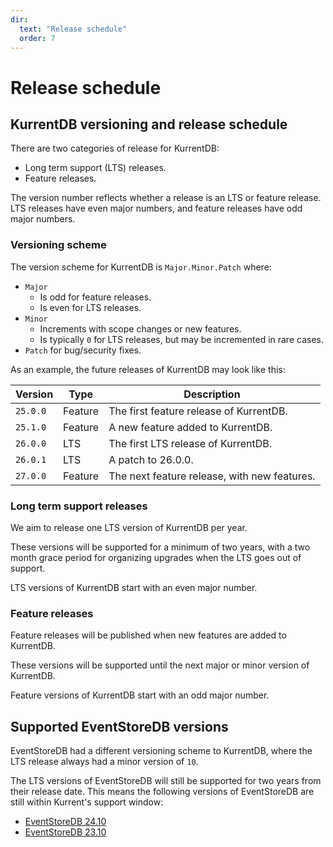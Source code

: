 ```yaml
---
dir:
  text: "Release schedule"
  order: 7
---
```


# Release schedule

## KurrentDB versioning and release schedule

There are two categories of release for KurrentDB:
* Long term support (LTS) releases.
* Feature releases.

The version number reflects whether a release is an LTS or feature release. LTS releases have even major numbers, and feature releases have odd major numbers.

### Versioning scheme

The version scheme for KurrentDB is `Major.Minor.Patch` where:
* `Major`
    * Is odd for feature releases.
    * Is even for LTS releases.
* `Minor`
    * Increments with scope changes or new features.
    * Is typically `0` for LTS releases, but may be incremented in rare cases.
* `Patch` for bug/security fixes.

As an example, the future releases of KurrentDB may look like this:

| Version  | Type    | Description |
|----------|---------|-------------|
| `25.0.0` | Feature | The first feature release of KurrentDB. |
| `25.1.0` | Feature | A new feature added to KurrentDB. |
| `26.0.0` | LTS     | The first LTS release of KurrentDB. |
| `26.0.1` | LTS     | A patch to 26.0.0. |
| `27.0.0` | Feature | The next feature release, with new features. |

### Long term support releases

We aim to release one LTS version of KurrentDB per year.

These versions will be supported for a minimum of two years, with a two month grace period for organizing upgrades when the LTS goes out of support.

LTS versions of KurrentDB start with an even major number.

### Feature releases

Feature releases will be published when new features are added to KurrentDB.

These versions will be supported until the next major or minor version of KurrentDB.

Feature versions of KurrentDB start with an odd major number.

## Supported EventStoreDB versions

EventStoreDB had a different versioning scheme to KurrentDB, where the LTS release always had a minor version of `10`.

The LTS versions of EventStoreDB will still be supported for two years from their release date. This means the following versions of EventStoreDB are still within Kurrent's support window:

* [EventStoreDB 24.10](https://docs.kurrent.io/server/v24.10/quick-start/)
* [EventStoreDB 23.10](https://docs.kurrent.io/server/v23.10/quick-start/)
